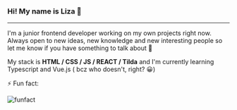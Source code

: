 ###  Hi! My name is Liza 🍄

---

I'm a junior frontend developer working on my own projects right now. Always open to new ideas, new knowledge and new interesting people so let me know if you have something to talk about 👀

My stack is **HTML / CSS / JS / REACT / Tilda** and I'm currently learning Typescript and Vue.js ( bcz who doesn't, right? 😀)


⚡ Fun fact:

![funfact](https://i.ibb.co/rQn8YjB/7777.jpg)


